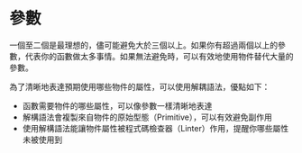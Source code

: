 # 參數

一個至二個是最理想的，儘可能避免大於三個以上。如果你有超過兩個以上的參數，代表你的函數做太多事情。如果無法避免時，可以有效地使用物件替代大量的參數。

為了清晰地表達預期使用哪些物件的屬性，可以使用解耦語法，優點如下：
- 函數需要物件的哪些屬性，可以像參數一樣清晰地表達
- 解構語法會複製來自物件的原始型態（Primitive），可以有效避免副作用
- 使用解構語法能讓物件屬性被程式碼檢查器（Linter）作用，提醒你哪些屬性未被使用到
